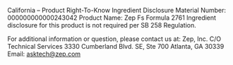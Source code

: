 
 
 
California – Product Right-To-Know Ingredient Disclosure 
Material Number: 000000000000243042 
Product Name: Zep Fs Formula 2761 
Ingredient disclosure for this product is not required per SB 258 Regulation. 
 
For additional information or question, please contact us at: 
Zep, Inc. 
C/O Technical Services 
3330 Cumberland Blvd. SE, Ste 700 
Atlanta, GA 30339 
Email: asktech@zep.com 
 
 
 
 
